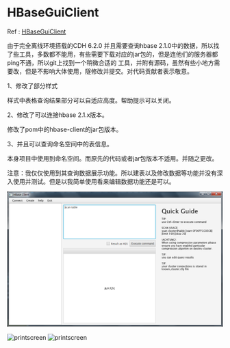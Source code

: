 # HBaseGuiClient
Ref : [HBaseGuiClient](https://github.com/tzolkincz/HBaseGuiClient)


由于完全离线环境搭载的CDH 6.2.0 并且需要查询hbase 2.1.0中的数据，所以找了些工具，多数都不能用，有些需要下载对应的jar包的，但是连他们的服务器都ping不通，所以git上找到一个稍微合适的
工具，并附有源码，虽然有些小地方需要改，但是不影响大体使用，隧修改并提交。对代码贡献者表示敬意。

1、修改了部分样式

  样式中表格查询结果部分可以自适应高度。帮助提示可以关闭。
  
2、修改了可以连接hbase 2.1.x版本。

  修改了pom中的hbase-client的jar包版本。
  
3、并且可以查询命名空间中的表信息。

  本身项目中使用到命名空间。而原先的代码或者jar包版本不适用。并随之更改。
  
注意：我仅仅使用到其查询数据展示功能。所以建表以及修改数据等功能并没有深入使用并测试。但是以我简单使用看来编辑数据功能还是可以。

![printscreen](./img/20220309110948.png)

![printscreen](./img/2022031001.bmp)
![printscreen](./img/2022031002.bmp)
